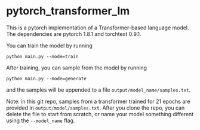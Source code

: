 # pytorch_transformer_lm

This is a pytorch implementation of a Transformer-based language model. 
The dependencies are pytorch 1.8.1 and torchtext 0.9.1.

You can train the model by running
```
python main.py --mode=train
```

After training, you can sample from the model by running 
```
python main.py --mode=generate
```
and the samples will be appended to a file ```output/model_name/samples.txt```.

Note: in this git repo, samples from a transformer trained for 21 epochs are provided in ```output/model/samples.txt```. 
After you clone the repo, you can delete the file to start from scratch, or name your model something different using the ```--model_name``` flag.

